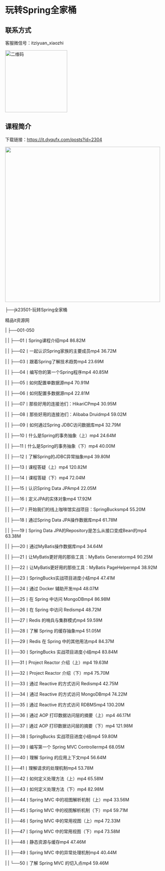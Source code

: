 # 玩转Spring全家桶

## 联系方式

客服微信号：itziyuan_xiaozhi

<img src="https://ziyuanyun.oss-cn-guangzhou.aliyuncs.com/common/20240614073449/666b82192834a.jpg" width="200" height="200" alt="二维码">

## 课程简介

下载链接：https://it.dyqufx.com/posts?id=2304

<img src="https://ziyuanyun.oss-cn-guangzhou.aliyuncs.com/yun/20240515183812/66449094d10ae.jpg" width="500" alt="">

  ├──jk23501-玩转Spring全家桶

 精品it资源网



 | ├──001-050

 | | ├──01丨Spring课程介绍mp4 86.82M

 | | ├──02丨一起认识Spring家族的主要成员mp4 36.72M

 | | ├──03丨跟着Spring了解技术趋势mp4 23.69M

 | | ├──04丨编写你的第一个Spring程序mp4 40.85M

 | | ├──05丨如何配置单数据源mp4 70.91M

 | | ├──06丨如何配置多数据源mp4 22.81M

 | | ├──07丨那些好用的连接池们：HikariCPmp4 30.95M

 | | ├──08丨那些好用的连接池们：Alibaba Druidmp4 59.02M

 | | ├──09丨如何通过Spring JDBC访问数据库mp4 32.79M

 | | ├──10丨什么是Spring的事务抽象（上）mp4 24.64M

 | | ├──11丨什么是Spring的事务抽象（下）mp4 40.00M

 | | ├──12丨了解Spring的JDBC异常抽象mp4 39.80M

 | | ├──13丨课程答疑（上）mp4 120.82M

 | | ├──14丨课程答疑（下）mp4 72.04M

 | | ├──15丨认识Spring Data JPAmp4 22.05M

 | | ├──16丨定义JPA的实体对象mp4 17.92M

 | | ├──17丨开始我们的线上咖啡馆实战项目：SpringBucksmp4 55.20M

 | | ├──18丨通过Spring Data JPA操作数据库mp4 61.78M

 | | ├──19丨Spring Data JPA的Repository是怎么从接口变成Bean的mp4 63.38M

 | | ├──20丨通过MyBatis操作数据库mp4 34.64M

 | | ├──21丨让MyBatis更好用的那些工具：MyBatis Generatormp4 90.25M

 | | ├──22丨让MyBatis更好用的那些工具：MyBatis PageHelpermp4 38.92M

 | | ├──23丨SpringBucks实战项目进度小结mp4 47.41M

 | | ├──24丨通过 Docker 辅助开发mp4 48.07M

 | | ├──25丨在 Spring 中访问 MongoDBmp4 86.98M

 | | ├──26丨在 Spring 中访问 Redismp4 48.72M

 | | ├──27丨Redis 的哨兵与集群模式mp4 59.59M

 | | ├──28丨了解 Spring 的缓存抽象mp4 51.05M

 | | ├──29丨Redis 在 Spring 中的其他用法mp4 84.37M

 | | ├──30丨SpringBucks 实战项目进度小结mp4 83.84M

 | | ├──31丨Project Reactor 介绍（上）mp4 19.63M

 | | ├──32丨Project Reactor 介绍（下）mp4 75.70M

 | | ├──33丨通过 Reactive 的方式访问 Redismp4 42.75M

 | | ├──34丨通过 Reactive 的方式访问 MongoDBmp4 74.22M

 | | ├──35丨通过 Reactive 的方式访问 RDBMSmp4 130.20M

 | | ├──36丨通过 AOP 打印数据访问层的摘要（上）mp4 46.17M

 | | ├──37丨通过 AOP 打印数据访问层的摘要（下）mp4 121.98M

 | | ├──38丨SpringBucks 实战项目进度小结mp4 59.80M

 | | ├──39丨编写第一个 Spring MVC Controllermp4 68.05M

 | | ├──40丨理解 Spring 的应用上下文mp4 56.64M

 | | ├──41丨理解请求的处理机制mp4 53.78M

 | | ├──42丨如何定义处理方法（上）mp4 65.58M

 | | ├──43丨如何定义处理方法（下）mp4 82.98M

 | | ├──44丨Spring MVC 中的视图解析机制（上）mp4 33.56M

 | | ├──45丨Spring MVC 中的视图解析机制（下）mp4 59.71M

 | | ├──46丨Spring MVC 中的常用视图（上）mp4 72.33M

 | | ├──47丨Spring MVC 中的常用视图（下）mp4 73.58M

 | | ├──48丨静态资源与缓存mp4 47.46M

 | | ├──49丨Spring MVC 中的异常处理机制mp4 40.44M

 | | └──50丨了解 Spring MVC 的切入点mp4 59.46M

  